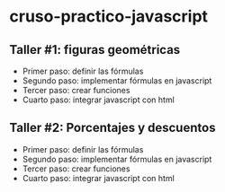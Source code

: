 # cruso-practico-javascript

## Taller #1: figuras geométricas

- Primer paso: definir las fórmulas
- Segundo paso: implementar fórmulas en javascript
- Tercer paso: crear funciones
- Cuarto paso: integrar javascript con html

## Taller #2: Porcentajes y descuentos

- Primer paso: definir las fórmulas
- Segundo paso: implementar fórmulas en javascript
- Tercer paso: crear funciones
- Cuarto paso: integrar javascript con html
